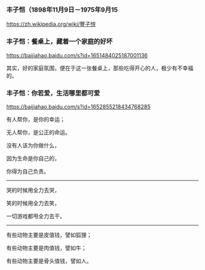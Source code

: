 ### 丰子恺（1898年11月9日－1975年9月15
https://zh.wikipedia.org/wiki/豐子愷

### 丰子恺：餐桌上，藏着一个家庭的好坏
https://baijiahao.baidu.com/s?id=1651484025187001136

其实，好的家庭氛围，便在于这一张餐桌上，那些吃得开心的人，极少有不幸福的。

### 丰子恺：你若爱，生活哪里都可爱
https://baijiahao.baidu.com/s?id=1652855218434768285

有人帮你，是你的幸运；

无人帮你，是公正的命运。

没有人该为你做什么，

因为生命是你自己的，

你得为自己负责。

---
哭的时候用全力去哭，

笑的时候用全力去笑，

一切游戏都甩全力去干。

---
有些动物主要是皮值钱，譬如狐狸；

有些动物主要是肉值钱，譬如牛；

有些动物主要是骨头值钱，譬如人。
